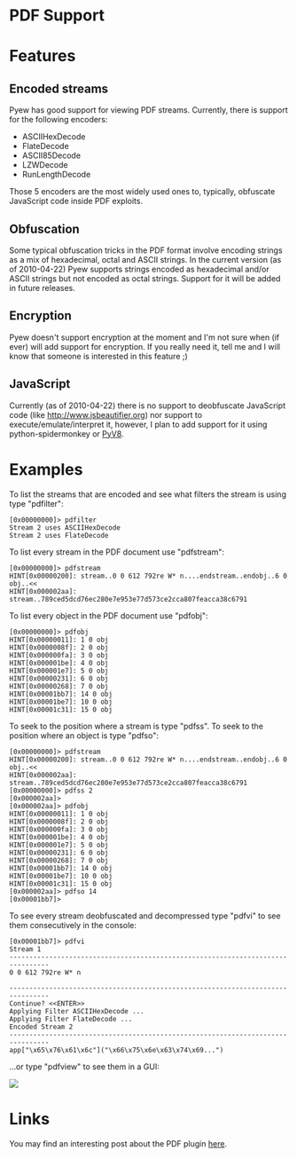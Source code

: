 # PDF Support #

# Features #

## Encoded streams ##
Pyew has good support for viewing PDF streams. Currently, there is support for the following encoders:

  * ASCIIHexDecode
  * FlateDecode
  * ASCII85Decode
  * LZWDecode
  * RunLengthDecode

Those 5 encoders are the most widely used ones to, typically, obfuscate JavaScript code inside PDF exploits.

## Obfuscation ##

Some typical obfuscation tricks in the PDF format involve encoding strings as a mix of hexadecimal, octal and ASCII strings. In the current version (as of 2010-04-22) Pyew supports strings encoded as hexadecimal and/or ASCII strings but not encoded as octal strings. Support for it will be added in future releases.

## Encryption ##

Pyew doesn't support encryption at the moment and I'm not sure when (if ever) will add support for encryption. If you really need it, tell me and I will know that someone is interested in this feature ;)

## JavaScript ##

Currently (as of 2010-04-22) there is no support to deobfuscate JavaScript code (like http://www.jsbeautifier.org) nor support to execute/emulate/interpret it, however, I plan to add support for it using python-spidermonkey or [PyV8](http://code.google.com/p/pyv8/).

# Examples #

To list the streams that are encoded and see what filters the stream is using type "pdfilter":

```
[0x00000000]> pdfilter
Stream 2 uses ASCIIHexDecode
Stream 2 uses FlateDecode
```

To list every stream in the PDF document use "pdfstream":

```
[0x00000000]> pdfstream
HINT[0x00000200]: stream..0 0 612 792re W* n....endstream..endobj..6 0 obj..<<
HINT[0x000002aa]: stream..789ced5dcd76ec280e7e953e77d573ce2cca807feacca38c6791
```

To list every object in the PDF document use "pdfobj":

```
[0x00000000]> pdfobj
HINT[0x00000011]: 1 0 obj
HINT[0x0000008f]: 2 0 obj
HINT[0x000000fa]: 3 0 obj
HINT[0x000001be]: 4 0 obj
HINT[0x000001e7]: 5 0 obj
HINT[0x00000231]: 6 0 obj
HINT[0x00000268]: 7 0 obj
HINT[0x00001bb7]: 14 0 obj
HINT[0x00001be7]: 10 0 obj
HINT[0x00001c31]: 15 0 obj
```

To seek to the position where a stream is type "pdfss". To seek to the position where an object is type "pdfso":

```
[0x00000000]> pdfstream
HINT[0x00000200]: stream..0 0 612 792re W* n....endstream..endobj..6 0 obj..<<
HINT[0x000002aa]: stream..789ced5dcd76ec280e7e953e77d573ce2cca807feacca38c6791
[0x00000000]> pdfss 2
[0x000002aa]>
[0x000002aa]> pdfobj
HINT[0x00000011]: 1 0 obj
HINT[0x0000008f]: 2 0 obj
HINT[0x000000fa]: 3 0 obj
HINT[0x000001be]: 4 0 obj
HINT[0x000001e7]: 5 0 obj
HINT[0x00000231]: 6 0 obj
HINT[0x00000268]: 7 0 obj
HINT[0x00001bb7]: 14 0 obj
HINT[0x00001be7]: 10 0 obj
HINT[0x00001c31]: 15 0 obj
[0x000002aa]> pdfso 14
[0x00001bb7]>
```

To see every stream deobfuscated and decompressed type "pdfvi" to see them consecutively in the console:

```
[0x00001bb7]> pdfvi
Stream 1
--------------------------------------------------------------------------------
0 0 612 792re W* n

--------------------------------------------------------------------------------
Continue? <<ENTER>>
Applying Filter ASCIIHexDecode ...
Applying Filter FlateDecode ...
Encoded Stream 2
--------------------------------------------------------------------------------
app["\x65\x76\x61\x6c"]("\x66\x75\x6e\x63\x74\x69...")
```

...or type "pdfview" to see them in a GUI:

[![](http://joxeankoret.com/blog/wp-content/uploads/2010/02/pdf1.png)](http://joxeankoret.com/blog/2010/02/21/analyzing-pdf-exploits-with-pyew/#more-95)

# Links #

You may find an interesting post about the PDF plugin [here](http://joxeankoret.com/blog/2010/02/21/analyzing-pdf-exploits-with-pyew/#more-95).